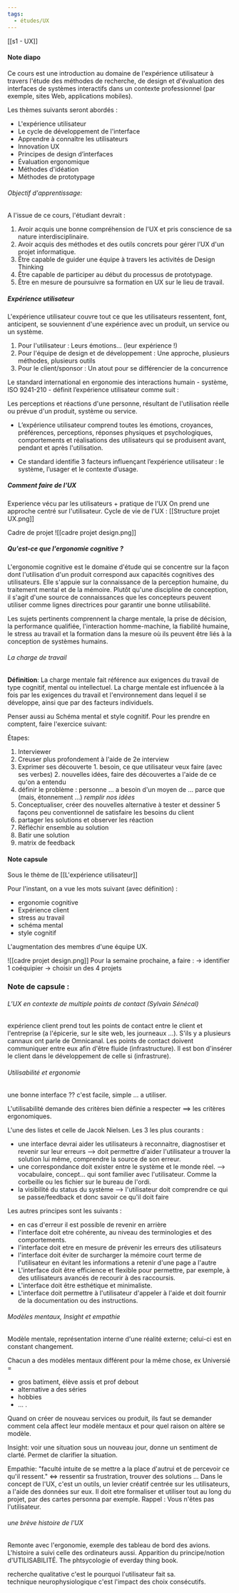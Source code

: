```yaml
---
tags:
  - études/UX
---
```

[[s1 - UX]]
#### Note diapo

Ce cours est une introduction au domaine de l'expérience utilisateur à travers l'étude des méthodes de recherche, de design et d'évaluation des interfaces de systèmes interactifs dans un contexte professionnel (par exemple, sites Web, applications mobiles).

Les thèmes suivants seront abordés :
- L'expérience utilisateur
- Le cycle de développement de l'interface
- Apprendre à connaître les utilisateurs
- Innovation UX
- Principes de design d’interfaces
- Évaluation ergonomique
- Méthodes d'idéation
- Méthodes de prototypage




###### Objectif d'apprentissage:
A l'issue de ce cours, l'étudiant devrait :
1. Avoir acquis une bonne compréhension de l'UX et pris conscience de sa nature interdisciplinaire.
2. Avoir acquis des méthodes et des outils concrets pour gérer l’UX d'un projet informatique.
3. Être capable de guider une équipe à travers les activités de Design Thinking
4. Être capable de participer au début du processus de prototypage.
5. Être en mesure de poursuivre sa formation en UX sur le lieu de travail.


##### Expérience utilisateur
L'expérience utilisateur couvre tout ce que les utilisateurs ressentent, font, anticipent, se souviennent d'une expérience avec un produit, un service ou un système.
1. Pour l'utilisateur : Leurs émotions... (leur expérience !)
2. Pour l'équipe de design et de développement : Une approche, plusieurs
méthodes, plusieurs outils
3. Pour le client/sponsor : Un atout pour se différencier de la concurrence


Le standard international en ergonomie des interactions humain - système, ISO 9241-210 - définit l’expérience utilisateur comme suit :

Les perceptions et réactions d'une personne, résultant de l'utilisation réelle ou prévue d'un produit, système ou service.
- L’expérience utilisateur comprend toutes les émotions, croyances, préférences, perceptions, réponses physiques et psychologiques, comportements et réalisations des utilisateurs qui se produisent avant, pendant et après l'utilisation.

- Ce standard identifie 3 facteurs influençant l’expérience utilisateur : le système, l’usager et le contexte d’usage.


##### Comment faire de l'UX
Experience vécu par les utilisateurs + pratique de l'UX
On prend une approche centré sur l'utilisateur.
Cycle de vie de l'UX :
[[Structure projet UX.png]]

Cadre de projet ![[cadre projet design.png]]


##### Qu'est-ce que l'ergonomie cognitive ?
L'ergonomie cognitive est le domaine d'étude qui se concentre sur la façon dont l'utilisation d'un produit correspond aux capacités cognitives des utilisateurs. Elle s'appuie sur la connaissance de la perception humaine, du traitement mental et de la mémoire. Plutôt qu'une discipline de conception, il s'agit d'une source de connaissances que les concepteurs peuvent utiliser comme lignes directrices pour garantir une bonne utilisabilité.

Les sujets pertinents comprennent la charge mentale, la prise de décision, la performance qualifiée, l'interaction homme-machine, la fiabilité humaine, le stress au travail et la formation dans la mesure où ils peuvent être liés à la conception de systèmes humains.


###### La charge de travail
**Définition**: 
La charge mentale fait référence aux exigences du travail de type cognitif, mental ou intellectuel. 
La charge mentale est influencée à la fois par les exigences du travail et l'environnement dans lequel il se développe, ainsi que par des facteurs individuels.

Penser aussi au Schéma mental et style cognitif. 
Pour les prendre en  comptent, faire l'exercice suivant: 

Étapes:
1. Interviewer 
2. Creuser plus profondement à l'aide de 2e interview
3. Exprimer ses découverte 
		1. besoin, ce que utilisateur veux faire (avec ses verbes)
		2. nouvelles idées, faire des découvertes a l'aide de ce qu'on a entendu
4. définir le problème : personne ... a besoin d'un moyen de ... parce que (mais, étonnement ...) *remplir nos idées*
5. Conceptualiser,  créer des nouvelles alternative à tester et dessiner 5 façons peu conventionnel de satisfaire les besoins du client
6. partager les solutions et observer les réaction
7. Réfléchir ensemble au solution
8. Batir une solution
9. matrix de feedback

#### Note capsule
Sous le thème de [[L'expérience utilisateur]]

Pour l'instant, on a vue les mots suivant (avec définition) : 

- ergonomie cognitive 
- Expérience client 
- stress au travail
- schéma mental
- style cognitif


L'augmentation des membres d'une équipe UX. 


![[cadre projet design.png]]
Pour la semaine prochaine, a faire : 
-> identifier 1 coéquipier
-> choisir un des 4 projets
</br>

### Note de capsule :
###### L’UX en contexte de multiple points de contact (Sylvain Sénécal)

expérience client prend tout les points de contact entre le client et l'entreprise (a l'épicerie, sur le site web, les journeaux ...). S'ils y a plusieurs cannaux ont parle de Omnicanal. 
Les points de contact doivent communiquer entre eux afin d'être fluide (infrastructure). Il est bon d'insérer le client dans le développement de celle si (infrastrure). 

###### Utilisabilité et ergonomie
une bonne interface ?? c'est facile, simple ... a utiliser.

L'utilisabilité demande des critères bien définie a respecter ==> les critères ergonomiques.

L'une des listes et celle de Jacok Nielsen. Les 3 les plus courants : 
- une interface devrai aider les utilisateurs à reconnaitre, diagnostiser et revenir sur leur erreurs
	--> doit permettre d'aider l'utilisateur a trouver la solution lui même, comprendre la source de son erreur. 
- une correspondance doit exister entre le système et le monde réel. 
	--> vocabulaire, concept... qui sont familier avec l'utilisateur. Comme la corbeille ou les fichier sur le bureau de l'ordi. 
- la visibilité du status du système
	--> l'utilisateur doit comprendre ce qui se passe/feedback et donc savoir ce qu'il doit faire

Les autres principes sont les suivants : 
- en cas d'erreur il est possible de revenir en arrière
- l'interface doit etre cohérente, au niveau des terminologies et des comportements. 
- l'interface doit etre en mesure de prévenir les erreurs des utilisateurs
- l'interface doit éviter de surcharger la mémoire court terme de l'utilisateur en évitant les informations a retenir d'une page a l'autre
- L'interface doit être efficience et flexible pour permettre, par exemple, à des utilisateurs avancés de recourir à des raccoursis. 
- L'interface doit être esthétique et minimaliste. 
- L'interface doit permettre à l'utilisateur d'appeler à l'aide et doit fournir de la documentation ou des instructions. 


###### Modèles mentaux, Insight et empathie
Modèle mentale, représentation interne d'une réalité externe; celui-ci est en constant changement.

Chacun a des modèles mentaux différent pour la même chose, ex Universié = 
- gros batiment, élève assis et prof debout
- alternative a des séries 
- hobbies
- ... . 

Quand on créer de nouveau services ou produit, ils faut se demander comment cela affect leur modèle mentaux et pour quel raison on altère se modèle. 

Insight: voir une situation sous un nouveau jour, donne un sentiment de clarté. Permet de clarifier la situation. 

Empathie: "faculté intuite de se mettre a la place d'autrui et de percevoir ce qu'il ressent." <=> ressentir sa frustration, trouver des solutions ...
Dans le concept de l'UX, c'est un outils, un levier créatif centrée sur les utilisateurs, a l'aide des données sur eux. 
Il doit etre formaliser et utiliser tout au long du projet, par des cartes personna par exemple. 
Rappel : Vous n'êtes pas l'utilisateur. 


###### une brève histoire de l'UX
Remonte avec l'ergonomie, exemple des tableau de bord des avions. 
L'histoire a suivi celle des ordinateurs aussi. 
Apparition du principe/notion d'UTILISABILITÉ. 
The phtsycologie of everday thing book.

recherche qualitative c'est le 	pourquoi l'utilisateur fait sa.  
technique neurophysiologique c'est l'impact des choix consécutifs. 

